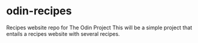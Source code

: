 # odin-recipes
Recipes website repo for The Odin Project
This will be a simple project that entails a recipes website with
several recipes.